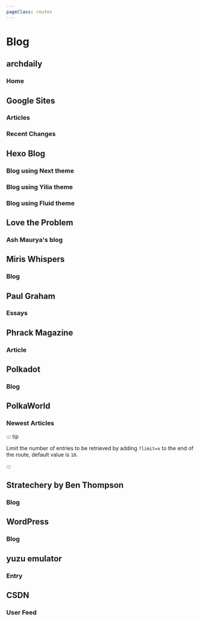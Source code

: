 ```yaml
---
pageClass: routes
---
```


# Blog

## archdaily

### Home

<RouteEn author="kt286" example="/archdaily" path="/archdaily"/>

## Google Sites

### Articles

<RouteEn author="hoilc" example="/google/sites/outlierseconomics" path="/google/sites/:id" :paramsDesc="['Site ID, can be found in URL']" />

### Recent Changes

<RouteEn author="nczitzk" example="/google/sites/recentChanges/outlierseconomics" path="/google/sites/recentChanges/:id" :paramsDesc="['Site ID, can be found in URL']"/>

## Hexo Blog

### Blog using Next theme

<RouteEn author="fengkx" path="/hexo/next/:url" example="/hexo/next/diygod.me" :paramsDesc="['the blog URL without the protocol (http:// and https://)']" />

### Blog using Yilia theme

<RouteEn author="aha2mao" path="/hexo/yilia/:url" example="/hexo/yilia/cloudstone.xin" :paramsDesc="['the blog URL without the protocol (http:// and https://)']" />

### Blog using Fluid theme

<RouteEn author="gkkeys" path="/hexo/fluid/:url" example="/hexo/fluid/blog.tonyzhao.xyz" :paramsDesc="['the blog URL without the protocol (http:// and https://)']" />

## Love the Problem

### Ash Maurya's blog

<RouteEn author="james-tindal" example="/ash-maurya" path="/ash-maurya"/>

## Miris Whispers

### Blog

<RouteEn author="chazeon" example="/miris/blog" path="/miris/blog" />

## Paul Graham

### Essays

<RouteEn author="Maecenas" example="/blogs/paulgraham" path="/blogs/paulgraham"/>

## Phrack Magazine

### Article

<RouteEn author="CitrusIce" example="/phrack" path="/phrack" />

## Polkadot

### Blog

<RouteEn author="iceqing" example="/polkadot/blog" path="/polkadot/blog" />

## PolkaWorld

### Newest Articles

<RouteEn author="iceqing" example="/polkaworld/newest" path="/polkaworld/newest">

::: tip

Limit the number of entries to be retrieved by adding `?limit=x` to the end of the route, default value is `10`.

:::

</RouteEn>

## Stratechery by Ben Thompson

### Blog

<RouteEn author="chazeon" example="/stratechery" path="/stratechery" />

## WordPress

### Blog

<RouteEn author="Lonor" example="/blogs/wordpress/lawrence.code.blog" path="/blogs/wordpress/:domain/:https?" :paramsDesc="['WordPress blog domain', 'use https by default. options: `http` or `https`']"/>

## yuzu emulator

### Entry

<RouteEn author="nczitzk" example="/yuzu-emu/entry" path="/yuzu-emu/entry" />


## CSDN

### User Feed

<RouteEn author="Jkker" example="/csdn/blog/csdngeeknews" path="/csdn/blog/:user" radar="1" :paramsDesc="['`user` is the username of a CSDN blog which can be found in the url of the home page']" />